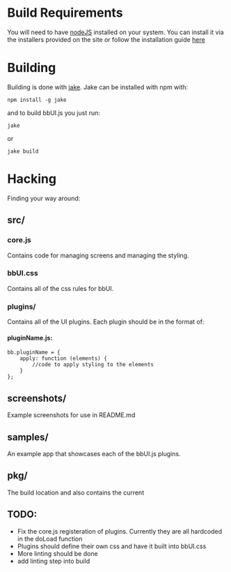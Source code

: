 # Build Requirements

You will need to have [nodeJS][1] installed on your system. You can install it via the installers provided on the site
or follow the installation guide [here][2]

# Building

Building is done with [jake][3]. Jake can be installed with npm with:

    npm install -g jake

and to build bbUI.js you just run:

    jake

or

    jake build

# Hacking

Finding your way around:

## src/

### core.js

Contains code for managing screens and managing the styling.

### bbUI.css

Contains all of the css rules for bbUI.

### plugins/

Contains all of the UI plugins.  Each plugin should be in the format of:

#### pluginName.js:
    bb.pluginName = {
        apply: function (elements) {
            //code to apply styling to the elements
        }
    };


  [1]: http://www.nodejs.org
  [2]: http://joyeur.com/2010/12/10/installing-node-and-npm/
  [3]: https://github.com/mde/jake

## screenshots/

Example screenshots for use in README.md

## samples/

An example app that showcases each of the bbUI.js plugins. 

## pkg/

The build location and also contains the current

## TODO:

- Fix the core.js registeration of plugins. Currently they are all hardcoded in the doLoad function
- Plugins should define their own css and have it built into bbUI.css
- More linting should be done
- add linting step into build


